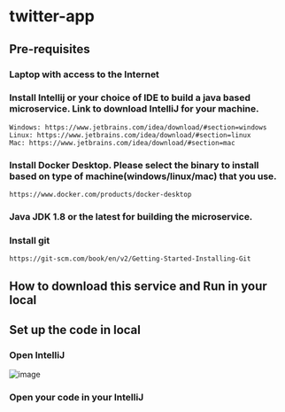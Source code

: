# twitter-app

## Pre-requisites
### Laptop with access to the Internet
### Install Intellij or your choice of IDE to build a java based microservice. Link to download IntelliJ for your machine.
    Windows: https://www.jetbrains.com/idea/download/#section=windows
    Linux: https://www.jetbrains.com/idea/download/#section=linux
    Mac: https://www.jetbrains.com/idea/download/#section=mac
### Install Docker Desktop. Please select the binary to install based on type of machine(windows/linux/mac) that you use.
    https://www.docker.com/products/docker-desktop
### Java JDK 1.8 or the latest for building the microservice.
### Install git 
    https://git-scm.com/book/en/v2/Getting-Started-Installing-Git
## How to download this service and Run in your local

## Set up the code in local
### Open IntelliJ 
![image](https://user-images.githubusercontent.com/95593635/144771664-af0d0122-3fa4-4004-acbd-72f6ce8644e3.png)

### Open your code in your IntelliJ
     
